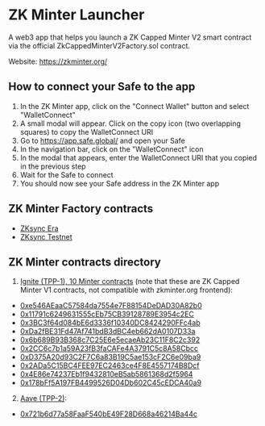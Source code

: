 # ZK Minter Launcher

A web3 app that helps you launch a ZK Capped Minter V2 smart contract via the official ZkCappedMinterV2Factory.sol contract.

Website: https://zkminter.org/ 

## How to connect your Safe to the app

1. In the ZK Minter app, click on the "Connect Wallet" button and select "WalletConnect"
2. A small modal will appear. Click on the copy icon (two overlapping squares) to copy the WalletConnect URI
3. Go to https://app.safe.global/ and open your Safe
4. In the navigation bar, click on the "WalletConnect" icon
5. In the modal that appears, enter the WalletConnect URI that you copied in the previous step
6. Wait for the Safe to connect
7. You should now see your Safe address in the ZK Minter app

## ZK Minter Factory contracts

- [ZKsync Era](https://era.zksync.network/address/0x0400E6bc22B68686Fb197E91f66E199C6b0DDD6a)
- [ZKsync Testnet](https://sepolia.explorer.zksync.io/address/0x329CE320a0Ef03F8c0E01195604b5ef7D3Fb150E)

## ZK Minter contracts directory

1. [Ignite (TPP-1), 10 Minter contracts](https://forum.zknation.io/t/tpp-001-zksync-ignite-program-the-ignite-program/168/125#capped-minters-17) (note that these are ZK Capped Minter V1 contracts, not compatible with zkminter.org frontend):
  - [0xe546AEaaC57584da7554e7F88154DeDAD30A82b0](https://era.zksync.network/address/0xe546AEaaC57584da7554e7F88154DeDAD30A82b0)
  - [0x11791c6249631555cEb75CB39128789E3954c2EC](https://era.zksync.network/address/0x11791c6249631555cEb75CB39128789E3954c2EC)
  - [0x3BC3f64d084bE6d3336f10340DC8424290FFc4ab](https://era.zksync.network/address/0x3BC3f64d084bE6d3336f10340DC8424290FFc4ab)
  - [0xDa2fBE31Fd47Af741bdB3dBC4eb662dA0107D33a](https://era.zksync.network/address/0xDa2fBE31Fd47Af741bdB3dBC4eb662dA0107D33a)
  - [0x6b689B93B368c7C25E6e5ecaeAb23C11F8C2c392](https://era.zksync.network/address/0x6b689B93B368c7C25E6e5ecaeAb23C11F8C2c392)
  - [0x2CC6c7b1a59A23fB3faCAFe4A3791C5c8A58Cbcc](https://era.zksync.network/address/0x2CC6c7b1a59A23fB3faCAFe4A3791C5c8A58Cbcc)
  - [0xD375A20d93C2F7C6a83B19C5ae153cF2C6e09ba9](https://era.zksync.network/address/0xD375A20d93C2F7C6a83B19C5ae153cF2C6e09ba9)
  - [0x2ADa5C15BC4FEE97EC2463ce4F8E4557174B8Dcf](https://era.zksync.network/address/0x2ADa5C15BC4FEE97EC2463ce4F8E4557174B8Dcf)
  - [0x4E86e74237Eb1f9432810eB5ab5861368d2f5964](https://era.zksync.network/address/0x4E86e74237Eb1f9432810eB5ab5861368d2f5964)
  - [0x178bFf5A197FB4499526D04Db602C45cEDCA40a9](https://era.zksync.network/address/0x178bFf5A197FB4499526D04Db602C45cEDCA40a9)
2. [Aave (TPP-2)](https://forum.zknation.io/t/tpp-2-aave-dao-airdrop-claim-extension-request/423#mechanic-6):
  - [0x721b6d77a58FaaF540bE49F28D668a46214Ba44c](https://explorer.zksync.io/address/0x721b6d77a58FaaF540bE49F28D668a46214Ba44c)


